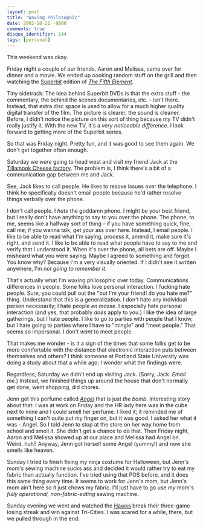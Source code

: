 ```yaml
---
layout: post
title: "Waxing Philosophic"
date: 2002-10-21 -0800
comments: true
disqus_identifier: 144
tags: [personal]
---
```

This weekend was okay.

 Friday night a couple of our friends, Aaron and Melissa, came over for
dinner and a movie. We ended up cooking random stuff on the grill and
then watching the [Superbit](http://www.superbitdvd.com/) edition of
[*The Fifth
Element*](http://www.amazon.com/exec/obidos/ASIN/B00005NRNA/mhsvortex).

 Tiny sidetrack: The idea behind Superbit DVDs is that the extra stuff -
the commentary, the behind the scenes documentaries, etc. - isn't there.
Instead, that extra disc space is used to allow for a much higher
quality digital transfer of the film. The picture is clearer, the sound
is cleaner. Before, I didn't notice the picture on this sort of thing
because my TV didn't really justify it. With the new TV, it's a *very
noticeable difference*. I look forward to getting more of the Superbit
series.

 So that was Friday night. Pretty fun, and it was good to see them
again. We don't get together often enough.

 Saturday we *were* going to head west and visit my friend Jack at the
[Tillamook Cheese factory](http://www.tillamookcheese.com/). The problem
is, I think there's a bit of a communication gap between me and Jack.

 See, Jack likes to call people. He likes to resove issues over the
telephone. I think he specifically doesn't email people because he'd
rather resolve things verbally over the phone.

 I don't call people. I *hate* the goddamn phone. I might be your best
friend, but I really don't have anything to say to you over the phone.
The phone, to me, seems like a halfway sort of thing - if you have
something quick, fine, call me; if you wanna talk, get your ass over
here. Instead, I email people. I like to be able to read what I'm
saying, process it, amend it, make sure it's right, and send it. I like
to be able to read what people have to say to me and verify that I
understood it. When it's over the phone, all bets are off. Maybe I
misheard what you were saying. Maybe I agreed to something and forgot.
You know why? Because I'm a very visually oriented. If I didn't see it
written anywhere, I'm *not going to remember it*.

 That's actually what I'm waxing philosophic over today. Communications
differences in people. Some folks love personal interaction. I fucking
hate people. Sure, you could pull out the "but I'm your friend! do you
hate me?" thing. Understand that this is a generalization. I don't hate
any individual person necessarily; I hate people *en masse*. I
especially hate personal interaction (and yes, that probably *does*
apply to you.) I like the idea of large gatherings, but I hate people. I
like to go to parties with people that I know, but I hate going to
parties where I have to "mingle" and "meet people." That seems so
impersonal. I don't *want* to meet people.

 That makes me wonder - is it a sign of the times that some folks get to
be more comfortable with the distance that electronic interaction puts
between themselves and others? I think someone at Portland State
University was doing a study about that a while ago; I wonder what the
findings were.

 Regardless, Saturday we didn't end up visiting Jack. (Sorry, Jack.
*Email me.*) Instead, we finished things up around the house that don't
normally get done, went shopping, did chores.

 Jenn got this perfume called
[*Angel*](http://www.fragrancenet.com/cgi-bin/frame.cgi?cmd=rc&gvmi=W.ANGEL.)
that is just *the bomb*. Interesting story about that: I was at work on
Friday and the HR lady here was in the cube next to mine and I could
smell her perfume. I liked it; it reminded me of something I can't quite
put my finger on, but it was good. I asked her what it was - Angel. So I
told Jenn to stop at the store on her way home from school and smell it.
She didn't get a chance to do that. Then Friday night, Aaron and Melissa
showed up at our place and Melissa had Angel on. Weird, huh? Anyway,
Jenn got herself some Angel (yummy!) and now she smells like heaven.

 Sunday I tried to finish fixing my ninja costume for Halloween, but
Jenn's mom's sewing machine sucks ass and decided it would rather try to
eat my fabric than actually function. I've tried using that POS before,
and it does this same thing every time. It seems to work for Jenn's mom,
but Jenn's mom ain't here so it just chows my fabric. I'll just have to
go use *my* mom's *fully operational, non-fabric-eating* sewing
machine.

 Sunday evening we went and watched the
[Hawks](http://www.winterhawks.com) break their three-game losing streak
and win against Tri-Cities. I was scared for a while, there, but we
pulled through in the end.
